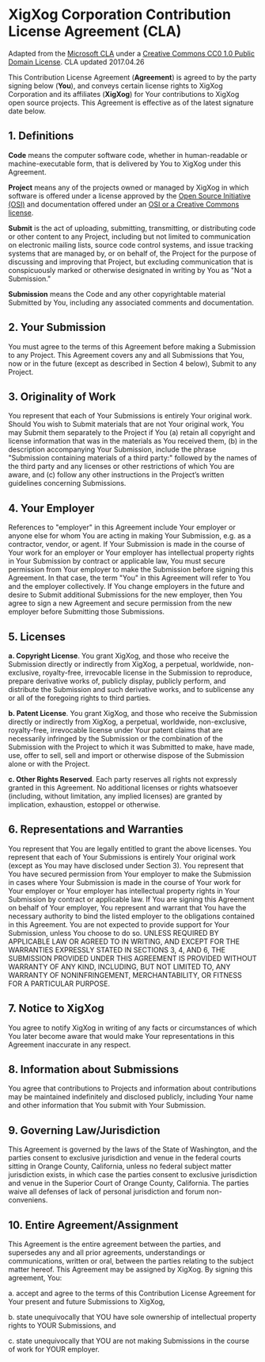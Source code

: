 # XigXog Corporation Contribution License Agreement (CLA)

Adapted from the [Microsoft
CLA](https://opensource.microsoft.com/pdf/microsoft-contribution-license-agreement.pdf)
under a [Creative Commons CC0 1.0 Public Domain
License](http://creativecommons.org/publicdomain/zero/1.0/). CLA updated
2017.04.26

This Contribution License Agreement (**Agreement**) is agreed to by the party
signing below (**You**), and conveys certain license rights to XigXog
Corporation and its affiliates (**XigXog**) for Your contributions to XigXog
open source projects. This Agreement is effective as of the latest signature
date below.

## 1. Definitions

**Code** means the computer software code, whether in human-readable or
machine-executable form, that is delivered by You to XigXog under this
Agreement.

**Project** means any of the projects owned or managed by XigXog in which
software is offered under a license approved by the [Open Source Initiative
(OSI)](www.opensource.org) and documentation offered under an [OSI or a Creative
Commons license](https://creativecommons.org/licenses).

**Submit** is the act of uploading, submitting, transmitting, or distributing
code or other content to any Project, including but not limited to communication
on electronic mailing lists, source code control systems, and issue tracking
systems that are managed by, or on behalf of, the Project for the purpose of
discussing and improving that Project, but excluding communication that is
conspicuously marked or otherwise designated in writing by You as "Not a
Submission."

**Submission** means the Code and any other copyrightable material Submitted by
You, including any associated comments and documentation.

## 2. Your Submission

You must agree to the terms of this Agreement before making a Submission to any
Project. This Agreement covers any and all Submissions that You, now or in the
future (except as described in Section 4 below), Submit to any Project.

## 3. Originality of Work

You represent that each of Your Submissions is entirely Your original work.
Should You wish to Submit materials that are not Your original work, You may
Submit them separately to the Project if You (a) retain all copyright and
license information that was in the materials as You received them, (b) in the
description accompanying Your Submission, include the phrase "Submission
containing materials of a third party:" followed by the names of the third party
and any licenses or other restrictions of which You are aware, and (c) follow
any other instructions in the Project’s written guidelines concerning
Submissions.

## 4. Your Employer

References to "employer" in this Agreement include Your employer or anyone else
for whom You are acting in making Your Submission, e.g. as a contractor, vendor,
or agent. If Your Submission is made in the course of Your work for an employer
or Your employer has intellectual property rights in Your Submission by contract
or applicable law, You must secure permission from Your employer to make the
Submission before signing this Agreement. In that case, the term "You" in this
Agreement will refer to You and the employer collectively. If You change
employers in the future and desire to Submit additional Submissions for the new
employer, then You agree to sign a new Agreement and secure permission from the
new employer before Submitting those Submissions.

## 5. Licenses

**a. Copyright License**. You grant XigXog, and those who receive the Submission
directly or indirectly from XigXog, a perpetual, worldwide, non-exclusive,
royalty-free, irrevocable license in the Submission to reproduce, prepare
derivative works of, publicly display, publicly perform, and distribute the
Submission and such derivative works, and to sublicense any or all of the
foregoing rights to third parties.

**b. Patent License**. You grant XigXog, and those who receive the Submission
directly or indirectly from XigXog, a perpetual, worldwide, non-exclusive,
royalty-free, irrevocable license under Your patent claims that are necessarily
infringed by the Submission or the combination of the Submission with the
Project to which it was Submitted to make, have made, use, offer to sell, sell
and import or otherwise dispose of the Submission alone or with the Project.

**c. Other Rights Reserved**. Each party reserves all rights not expressly
granted in this Agreement. No additional licenses or rights whatsoever
(including, without limitation, any implied licenses) are granted by
implication, exhaustion, estoppel or otherwise.

## 6. Representations and Warranties

You represent that You are legally entitled to grant the above licenses. You
represent that each of Your Submissions is entirely Your original work (except
as You may have disclosed under Section 3). You represent that You have secured
permission from Your employer to make the Submission in cases where Your
Submission is made in the course of Your work for Your employer or Your employer
has intellectual property rights in Your Submission by contract or applicable
law. If You are signing this Agreement on behalf of Your employer, You represent
and warrant that You have the necessary authority to bind the listed employer to
the obligations contained in this Agreement. You are not expected to provide
support for Your Submission, unless You choose to do so. UNLESS REQUIRED BY
APPLICABLE LAW OR AGREED TO IN WRITING, AND EXCEPT FOR THE WARRANTIES EXPRESSLY
STATED IN SECTIONS 3, 4, AND 6, THE SUBMISSION PROVIDED UNDER THIS AGREEMENT IS
PROVIDED WITHOUT WARRANTY OF ANY KIND, INCLUDING, BUT NOT LIMITED TO, ANY
WARRANTY OF NONINFRINGEMENT, MERCHANTABILITY, OR FITNESS FOR A PARTICULAR
PURPOSE.

## 7. Notice to XigXog

You agree to notify XigXog in writing of any facts or circumstances of which You
later become aware that would make Your representations in this Agreement
inaccurate in any respect.

## 8. Information about Submissions

You agree that contributions to Projects and information about contributions may
be maintained indefinitely and disclosed publicly, including Your name and other
information that You submit with Your Submission.

## 9. Governing Law/Jurisdiction

This Agreement is governed by the laws of the State of Washington, and the
parties consent to exclusive jurisdiction and venue in the federal courts
sitting in Orange County, California, unless no federal subject matter
jurisdiction exists, in which case the parties consent to exclusive jurisdiction
and venue in the Superior Court of Orange County, California. The parties waive
all defenses of lack of personal jurisdiction and forum non-conveniens.

## 10. Entire Agreement/Assignment

This Agreement is the entire agreement between the parties, and supersedes any
and all prior agreements, understandings or communications, written or oral,
between the parties relating to the subject matter hereof. This Agreement may be
assigned by XigXog. By signing this agreement, You:

a. accept and agree to the terms of this Contribution License Agreement for Your
present and future Submissions to XigXog,

b. state unequivocally that YOU have sole ownership of intellectual property
rights to YOUR Submissions, and

c. state unequivocally that YOU are not making Submissions in the course of work
for YOUR employer.
